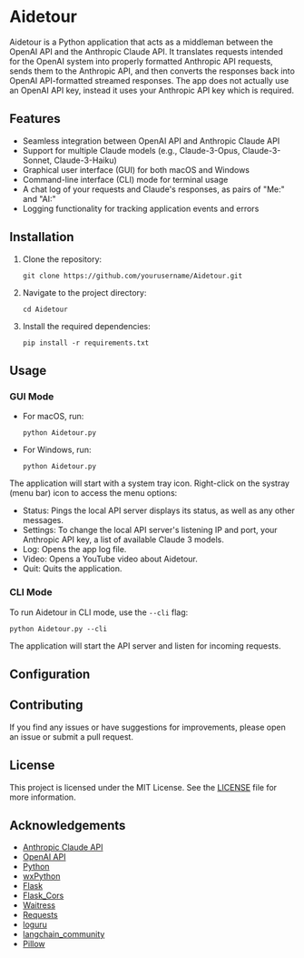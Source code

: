 # Aidetour

Aidetour is a Python application that acts as a middleman between the OpenAI API 
and the Anthropic Claude API. It translates requests intended for the OpenAI system 
into properly formatted Anthropic API requests, sends them to the Anthropic API, and 
then converts the responses back into OpenAI API-formatted streamed responses. The
app does not actually use an OpenAI API key, instead it uses your Anthropic API key 
which is required.

## Features

- Seamless integration between OpenAI API and Anthropic Claude API
- Support for multiple Claude models (e.g., Claude-3-Opus, Claude-3-Sonnet, Claude-3-Haiku)
- Graphical user interface (GUI) for both macOS and Windows
- Command-line interface (CLI) mode for terminal usage
- A chat log of your requests and Claude's responses, as pairs of "Me:" and "AI:"
- Logging functionality for tracking application events and errors

## Installation

1. Clone the repository:
   ```
   git clone https://github.com/yourusername/Aidetour.git
   ```

2. Navigate to the project directory:
   ```
   cd Aidetour
   ```

3. Install the required dependencies:
   ```
   pip install -r requirements.txt
   ```

## Usage

### GUI Mode

- For macOS, run:
  ```
  python Aidetour.py
  ```

- For Windows, run:
  ```
  python Aidetour.py
  ```

The application will start with a system tray icon. 
Right-click on the systray (menu bar) icon to access the menu options:
- Status: Pings the local API server displays its status, as well as any other messages.
- Settings: To change the local API server's listening IP and port, your Anthropic API key, a list of available Claude 3 models.
- Log: Opens the app log file.
- Video: Opens a YouTube video about Aidetour.
- Quit: Quits the application.

### CLI Mode

To run Aidetour in CLI mode, use the `--cli` flag:
```
python Aidetour.py --cli
```

The application will start the API server and listen for incoming requests.

## Configuration


## Contributing

If you find any issues or have suggestions for improvements, please open an issue or submit a pull request.

## License

This project is licensed under the MIT License. See the [LICENSE](LICENSE) file for more information.

## Acknowledgements

- [Anthropic Claude API](https://www.anthropic.com/)
- [OpenAI API](https://openai.com/)
- [Python](https://www.python.org/)
- [wxPython](https://www.wxpython.org/)
- [Flask](https://flask.palletsprojects.com/)
- [Flask_Cors](https://flask-cors.readthedocs.io/en/latest/)
- [Waitress](https://docs.pylonsproject.org/projects/waitress/en/latest/)
- [Requests](https://requests.readthedocs.io/en/latest/)
- [loguru](https://github.com/Delgan/loguru)
- [langchain_community](https://github.com/langchain-ai/langchain)
- [Pillow](https://python-pillow.org/)

